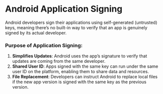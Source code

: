 # Android Application Signing  

Android developers sign their applications using self-generated (untrusted) keys, meaning there’s no built-in way to verify that an app is genuinely signed by its actual developer.  

### Purpose of Application Signing:  
1. **Simplifies Updates**: Android uses the app’s signature to verify that updates are coming from the same developer.  
2. **Shared User ID**: Apps signed with the same key can run under the same user ID on the platform, enabling them to share data and resources.  
3. **File Replacement**: Developers can instruct Android to replace local files if the new app version is signed with the same key as the previous version.  
